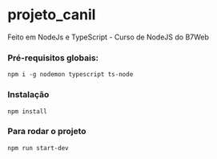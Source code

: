 # projeto_canil
Feito em NodeJs e TypeScript - Curso de NodeJS do B7Web


### Pré-requisitos globais:

`npm i -g nodemon typescript ts-node`

### Instalação
`npm install`

### Para rodar o projeto
`npm run start-dev`
